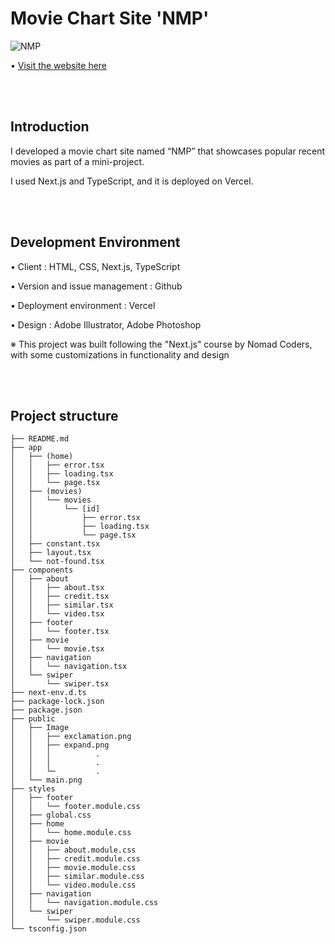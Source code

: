 # Movie Chart Site 'NMP'

![NMP](./public/main.png)

• [Visit the website here](https://nmp-mini-project.vercel.app/)

<br /> <br />
## Introduction
I developed a movie chart site named “NMP” that showcases popular recent movies as part of a mini-project.

I used Next.js and TypeScript, and it is deployed on Vercel.

<br /> <br />
## Development Environment
•	Client : HTML, CSS, Next.js, TypeScript

•	Version and issue management : Github

•	Deployment environment : Vercel

•	Design : Adobe Illustrator, Adobe Photoshop

※ This project was built following the "Next.js" course by Nomad Coders, with some customizations in functionality and design

<br /> <br />
## Project structure  

```
├── README.md
├── app
│   ├── (home)
│   │   ├── error.tsx
│   │   ├── loading.tsx
│   │   └── page.tsx
│   ├── (movies)
│   │   └── movies
│   │       └── [id]
│   │           ├── error.tsx
│   │           ├── loading.tsx
│   │           └── page.tsx
│   ├── constant.tsx
│   ├── layout.tsx
│   └── not-found.tsx
├── components
│   ├── about
│   │   ├── about.tsx
│   │   ├── credit.tsx
│   │   ├── similar.tsx
│   │   └── video.tsx
│   ├── footer
│   │   └── footer.tsx
│   ├── movie
│   │   └── movie.tsx
│   ├── navigation
│   │   └── navigation.tsx
│   └── swiper
│       └── swiper.tsx
├── next-env.d.ts
├── package-lock.json
├── package.json
├── public
│   ├── Image
│   │   ├── exclamation.png
│   │   ├── expand.png
│   │   │          .
│   │   │          .
│   │   └─         .
│   └── main.png
├── styles
│   ├── footer
│   │   └── footer.module.css
│   ├── global.css
│   ├── home
│   │   └── home.module.css
│   ├── movie
│   │   ├── about.module.css
│   │   ├── credit.module.css
│   │   ├── movie.module.css
│   │   ├── similar.module.css
│   │   └── video.module.css
│   ├── navigation
│   │   └── navigation.module.css
│   └── swiper
│       └── swiper.module.css
└── tsconfig.json


```

<br /> <br />

 